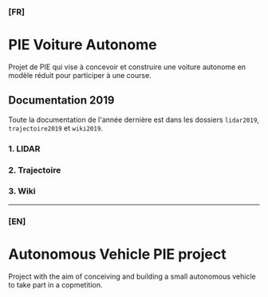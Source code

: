 ### **[FR]** 
# PIE Voiture Autonome

Projet de PIE qui vise à concevoir et construire une voiture autonome en modèle réduit pour participer à une course.

## Documentation 2019
Toute la documentation de l'année dernière est dans les dossiers `lidar2019`, `trajectoire2019` et `wiki2019`.

### 1. LIDAR



### 2. Trajectoire

### 3. Wiki

------------

### **[EN]** 
# Autonomous Vehicle PIE project

Project with the aim of conceiving and building a small autonomous vehicle to take part in a copmetition.